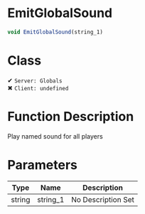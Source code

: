# EmitGlobalSound
```js
void EmitGlobalSound(string_1)
```
# Class
✔ `Server: Globals`  
✖ `Client: undefined`  

# Function Description
Play named sound for all players
# Parameters
Type|Name|Description
--|--|--
string|string_1|No Description Set
